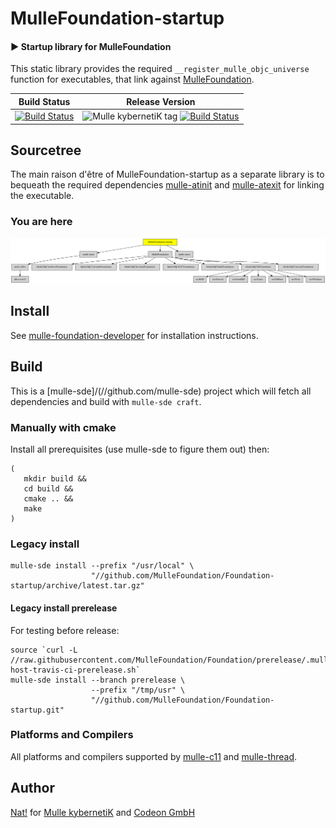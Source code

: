 # MulleFoundation-startup

#### ▶️ Startup library for MulleFoundation

This static library provides the required `__register_mulle_objc_universe`
function for executables, that link against
[MulleFoundation](//github.com/MulleFoundation/MulleFoundation).


Build Status | Release Version
-------------|-----------------------------------
[![Build Status](https://github.com/MulleFoundation/MulleFoundation-startup.svg)](//github.com/MulleFoundation/MulleFoundation-startup/actions) | ![Mulle kybernetiK tag](https://img.shields.io/github/tag/MulleFoundation/MulleFoundation-startup.svg) [![Build Status](https://github.com/MulleFoundation/MulleFoundation-startup/workflows/CI/badge.svg?branch=release)](//github.com/MulleFoundation/MulleFoundation-startup/actions)


## Sourcetree

The main raison d'être of MulleFoundation-startup as a
separate library is to bequeath the required dependencies
[mulle-atinit](//github.com/mulle-core/mulle-atinit) and
[mulle-atexit](//github.com/mulle-core/mulle-atexit) for linking the
executable.


### You are here

![Overview](overview.dot.svg)


## Install

See [mulle-foundation-developer](//github.com/MulleFoundation/mulle-foundation-developer) for
installation instructions.


## Build

This is a [mulle-sde]/(//github.com/mulle-sde) project which will
fetch all dependencies and build with `mulle-sde craft`.

### Manually with cmake

Install all prerequisites (use mulle-sde to figure them out) then:

```
(
   mkdir build &&
   cd build &&
   cmake .. &&
   make
)
```


### Legacy install

```
mulle-sde install --prefix "/usr/local" \
                  "//github.com/MulleFoundation/Foundation-startup/archive/latest.tar.gz"
```

#### Legacy install prerelease

For testing before release:

```
source `curl -L //raw.githubusercontent.com/MulleFoundation/Foundation/prerelease/.mulle/etc/env/environment-host-travis-ci-prerelease.sh`
mulle-sde install --branch prerelease \
                  --prefix "/tmp/usr" \
                  "//github.com/MulleFoundation/Foundation-startup.git"
```


### Platforms and Compilers

All platforms and compilers supported by
[mulle-c11](//github.com/mulle-c/mulle-c11/) and
[mulle-thread](//github.com/mulle-concurrent/mulle-thread/).


## Author

[Nat!](//www.mulle-kybernetik.com/weblog) for
[Mulle kybernetiK](//www.mulle-kybernetik.com) and
[Codeon GmbH](//www.codeon.de)
